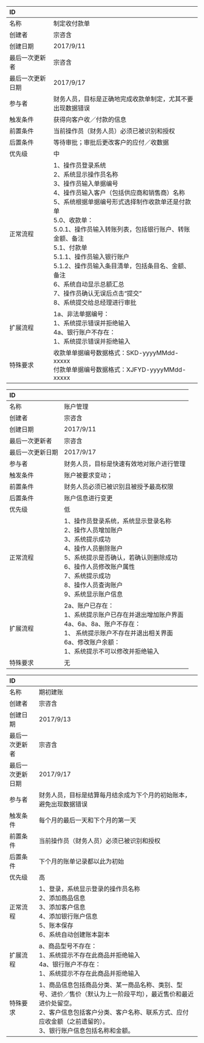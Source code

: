 
| ID       |                                          |
| :------- | :--------------------------------------- |
| 名称       | 制定收付款单                                   |
| 创建者      | 宗咨含                                      |
| 创建日期     | 2017/9/11                                |
| 最后一次更新者  | 宗咨含                                      |
| 最后一次更新日期 | 2017/9/17                                |
| 参与者      | 财务人员，目标是正确地完成收款单制定，尤其不要出现数据错误            |
| 触发条件     | 获得向客户收／付款的信息                             |
| 前置条件     | 当前操作员（财务人员）必须已被识别和授权                     |
| 后置条件     | 等待审批；审批后更改客户的应付／收数据                      |
| 优先级      | 中                                        |
| 正常流程     | 1、操作员登录系统<br>2、系统显示操作员名称<br>3、操作员输入单据编号<br>4、操作员输入客户（包括供应商和销售商）名称<br>5、系统根据单据编号形式选择制作收款单还是付款单<br>5.0、收款单：<br>   5.0.1、操作员输入转账列表，包括银行账户、转账金额、备注<br>5.1、付款单<br>   5.1.1、操作员输入银行账户<br>   5.1.2、操作员输入条目清单，包括条目名、金额、备注<br>6、系统自动显示总额汇总<br>7、操作员确认无误后点击“提交”<br>8、系统提交给总经理进行审批 |
| 扩展流程     | 1a、非法单据编号：<br> 1、系统提示错误并拒绝输入<br>4a、银行账户不存在：<br> 1、系统提示错误并拒绝输入 |
| 特殊要求     | 收款单单据编号数据格式：SKD-yyyyMMdd-xxxxx<br>付款单单据编号数据格式：XJFYD-yyyyMMdd-xxxxx |

| ID       |                                          |
| :------- | :--------------------------------------- |
| 名称       | 账户管理                                     |
| 创建者      | 宗咨含                                      |
| 创建日期     | 2017/9/11                                |
| 最后一次更新者  | 宗咨含                                      |
| 最后一次更新日期 | 2017/9/17                                |
| 参与者      | 财务人员，目标是快速有效地对账户进行管理                     |
| 触发条件     | 账户被要求变动；                                 |
| 前置条件     | 财务人员必须已被识别且被授予最高权限                       |
| 后置条件     | 账户信息进行变更                                 |
| 优先级      | 低                                        |
| 正常流程     | 1、操作员登录系统，系统显示登录名称<br>2、操作人员增加账户<br>3、系统提示成功<br>4、操作人员删除账户<br>5、系统提示是否确认，若确认则删除成功<br>6、操作人员修改账户属性<br>7、系统提示成功<br>8、操作人员查询账户<br>9、系统显示账户信息 |
| 扩展流程     | 2a、账户已存在：<br>  1、系统提示账户已存在并退出增加账户界面<br>4a、6a、8a、账户不存在：<br> 1、  系统提示账户不存在并退出相关界面<br>6a、修改账户余额：<br> 1、系统提示不可以修改并拒绝输入 |
| 特殊要求     | 无                                        |

| ID       |                                          |
| :------- | :--------------------------------------- |
| 名称       | 期初建账                              |
| 创建者      | 宗咨含                               |
| 创建日期     | 2017/9/13                         |
| 最后一次更新者  | 宗咨含                               |
| 最后一次更新日期 | 2017/9/17                         |
| 参与者      | 财务人员，目标是结算每月结余成为下个月的初始账本，避免出现数据错误 |
| 触发条件     | 每个月的最后一天和下个月的第一天                  |
| 前置条件     | 当前操作员（财务人员）必须已被识别和授权              |
| 后置条件     | 下个月的账单记录都以此为初始                    |
| 优先级      | 高                                 |
| 正常流程     |1、登录，系统显示登录的操作员名称<br>2、添加商品信息<br>3、添加客户信息<br>4、添加银行账户信息<br>5、账本保存<br>6、系统自动创建账本副本      |
| 扩展流程     |a、商品型号不存在：<br>  1、系统提示不存在此商品并拒绝输入<br>4a、银行账户不存在：<br>  1、系统提示不存在此商品并拒绝输入      |
| 特殊要求     |1、商品信息包括商品分类、某一商品名称、类别、型号、进价／售价（默认为上一阶段平均），最近售价和最近进价处留空。<br>2、客户信息包括客户分类、客户名称、联系方式、应付应收金额（之前遗留的）。<br>3、银行账户信息包括名称和金额。      |
